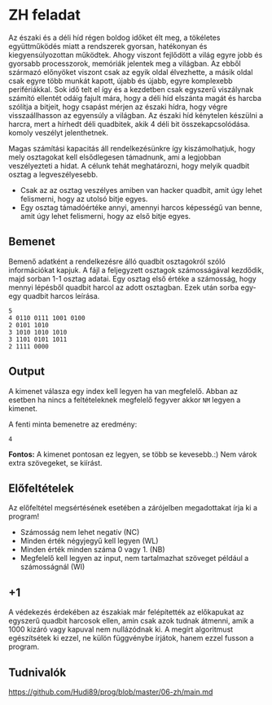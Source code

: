 # ZH feladat
Az északi és a déli híd régen boldog időket élt meg, a tökéletes együttműködés miatt a rendszerek gyorsan, hatékonyan és kiegyensúlyozottan működtek. Ahogy viszont fejlődött a világ egyre jobb és gyorsabb processzorok, memóriák jelentek meg a világban. Az ebből származó előnyöket viszont csak az egyik oldal élvezhette, a másik oldal csak egyre több munkát kapott, újabb és újabb, egyre komplexebb perifériákkal. 
Sok idő telt el így és a kezdetben csak egyszerű viszálynak számító ellentét odáig fajult mára, hogy a déli híd elszánta magát és harcba szólítja a bitjeit, hogy csapást mérjen az északi hídra, hogy végre visszaállhasson az egyensúly a világban. Az északi híd kénytelen készülni a harcra, mert a hírhedt déli quadbitek, akik 4 déli bit összekapcsolódása. komoly veszélyt jelenthetnek.

Magas számítási kapacitás áll rendelkezésünkre így kiszámolhatjuk, hogy mely osztagokat kell elsődlegesen támadnunk, ami a legjobban veszélyezteti a hidat. A célunk tehát meghatározni, hogy melyik quadbit osztag a legveszélyesebb.

* Csak az az osztag veszélyes amiben van hacker quadbit, amit úgy lehet felismerni, hogy az utolsó bitje egyes. 
* Egy osztag támadóértéke annyi, amennyi harcos képességű van benne, amit úgy lehet felismerni, hogy az első bitje egyes.

## Bemenet

Bemenő adatként a rendelkezésre álló quadbit osztagokról szóló információkat kapjuk. A fájl a feljegyzett osztagok számosságával kezdődik, majd sorban 1-1 osztag adatai.
Egy osztag első értéke a számosság, hogy mennyi lépésből quadbit harcol az adott osztagban. Ezek után sorba egy-egy quadbit harcos leírása.


```
5
4 0110 0111 1001 0100
2 0101 1010 
3 1010 1010 1010
3 1101 0101 1011 
2 1111 0000
```
## Output

A kimenet válasza egy index kell legyen ha van megfelelő. Abban az esetben ha nincs a feltételeknek megfelelő fegyver akkor ```NM``` legyen a kimenet.

A fenti minta bemenetre az eredmény:
```
4
```

**Fontos:** A kimenet pontosan ez legyen, se több se kevesebb.:) Nem várok extra szövegeket, se kiírást.

## Előfeltételek

Az előfeltétel megsértésének esetében a zárójelben megadottakat írja ki a program!

* Számosság nem lehet negatív (NC)
* Minden érték négyjegyű kell legyen (WL)
* Minden érték minden száma 0 vagy 1. (NB)
* Megfelelő kell legyen az input, nem tartalmazhat szöveget például a számosságnál (WI)

## +1 

A védekezés érdekében az északiak már felépítették az előkapukat az egyszerű quadbit harcosok ellen, amin csak azok tudnak átmenni, amik a 1000 kizáró vagy kapuval nem nullázódnak ki. A megírt algoritmust egészítsétek ki ezzel, ne külön függvénybe írjátok, hanem ezzel fusson a program.

## Tudnivalók

https://github.com/Hudi89/prog/blob/master/06-zh/main.md
